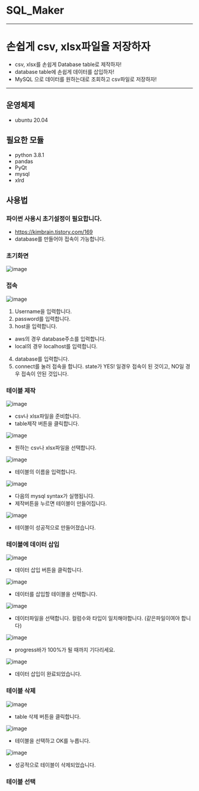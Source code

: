 # SQL_Maker
-------
# 손쉽게 csv, xlsx파일을 저장하자
- csv, xlsx를 손쉽게 Database table로 제작하자!
- database table에 손쉽게 데이터를 삽입하자!
- MySQL 으로 데이터를 원하는대로 조회하고 csv파일로 저장하자!

------
## 운영체제
- ubuntu 20.04

## 필요한 모듈
- python 3.8.1
- pandas
- PyQt
- mysql
- xlrd

## 사용법
### 파이썬 사용시 초기설정이 필요합니다.
- https://kimbrain.tistory.com/169
- database를 만들어야 접속이 가능합니다.

### 초기화면
![image](https://user-images.githubusercontent.com/110883172/205497212-dbfb6c95-cb35-476e-a03c-efb0b576bc11.png)

### 접속
![image](https://user-images.githubusercontent.com/110883172/205497627-bf3aac2f-9fd9-4956-b7d8-7e44599ecd99.png)
1. Username을 입력합니다.
2. password를 입력합니다.
3. host을 입력합니다. 
  - aws의 경우 database주소를 입력합니다. 
  - local의 경우 localhost를 입력합니다.
4. database를 입력합니다.
5. connect를 눌러 접속을 합니다. state가 YES! 일경우 접속이 된 것이고, NO일 경우 접속이 안된 것입니다.


### 테이블 제작
![image](https://user-images.githubusercontent.com/110883172/205497758-64f7ef3b-2205-4e19-97ab-eb7fc443ffbd.png)
- csv나 xlsx파일을 준비합니다.
- table제작 버튼을 클릭합니다.

![image](https://user-images.githubusercontent.com/110883172/205497787-6fdf16bb-ebc8-4194-9ea1-1d5fdefd9d05.png)
- 원하는 csv나 xlsx파일을 선택합니다.

![image](https://user-images.githubusercontent.com/110883172/205497828-25d29aed-dd60-4154-a0a2-fbff87a3dc25.png)
- 테이블의 이름을 입력합니다.

![image](https://user-images.githubusercontent.com/110883172/205497845-1c90177e-0c7e-483b-995d-ebd762a146f1.png)
- 다음의 mysql syntax가 실행됩니다.
- 제작버튼을 누르면 테이블이 만들어집니다.

![image](https://user-images.githubusercontent.com/110883172/205497887-b190d1b5-ee38-442b-8201-6fa273dbd4d0.png)
- 테이블이 성공적으로 만들어졌습니다.

### 테이블에 데이터 삽입
![image](https://user-images.githubusercontent.com/110883172/205498197-5366fa00-5411-49df-8999-a9e6e76c3f9a.png)
- 데이터 삽입 버튼을 클릭합니다.

![image](https://user-images.githubusercontent.com/110883172/205498217-aea46f60-bc51-4eaa-996f-21570a6c8df2.png)
- 데이터를 삽입할 테이블을 선택합니다.

![image](https://user-images.githubusercontent.com/110883172/205498230-8e1c70b0-db68-4d26-b933-42264eef2dca.png)
- 데이터파일을 선택합니다. 컬럼수와 타입이 일치해야합니다. (같은파일이여야 합니다)

![image](https://user-images.githubusercontent.com/110883172/205498254-95e7cd9a-4781-4ece-96e5-78a8e84652be.png)
- progress바가 100%가 될 때까지 기다리세요.

![image](https://user-images.githubusercontent.com/110883172/205498277-b1fd226c-4ecd-492a-94b3-ca6ec25fd096.png)
- 데이터 삽입이 완료되었습니다.


### 테이블 삭제
![image](https://user-images.githubusercontent.com/110883172/205498318-3431383f-454f-4d05-863d-244d415cb369.png)
- table 삭제 버튼을 클릭합니다.

![image](https://user-images.githubusercontent.com/110883172/205498327-f5882768-9a55-4055-a33e-92c766b87c53.png)
- 테이블을 선택하고 OK를 누릅니다.

![image](https://user-images.githubusercontent.com/110883172/205498347-6a53753e-daf1-43c9-9e87-0e993159e879.png)
- 성공적으로 테이블이 삭제되었습니다.


### 테이블 선택






